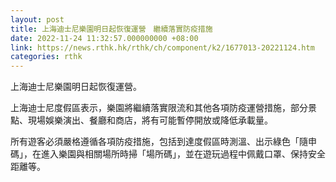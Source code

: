 ```yaml
---
layout: post
title: 上海迪士尼樂園明日起恢復運營　繼續落實防疫措施
date: 2022-11-24 11:32:57.000000000 +08:00
link: https://news.rthk.hk/rthk/ch/component/k2/1677013-20221124.htm
categories: rthk
---
```


上海迪士尼樂園明日起恢復運營。

上海迪士尼度假區表示，樂園將繼續落實限流和其他各項防疫運營措施，部分景點、現場娛樂演出、餐廳和商店，將有可能暫停開放或降低承載量。

所有遊客必須嚴格遵循各項防疫措施，包括到達度假區時測溫、出示綠色「隨申碼」，在進入樂園與相關場所時掃「場所碼」，並在遊玩過程中佩戴口罩、保持安全距離等。

